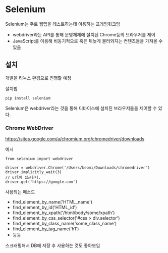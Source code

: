 # Selenium

Selenium는 주로 웹앱을 테스트하는데 이용하는 프레임워크임
- webdriver라는 API를 통해 운영체제에 설치된 Chrome등의 브라우저를 제어
- JavaScript를 이용해 비동기적으로 혹은 뒤늦게 불러와지는 컨텐츠들을 가져올 수 있음

## 설치

개발을 리눅스 환경으로 진행할 예정

설치법 
```
pip install selenium
```
Selenium은 webdriver라는 것을 통해 디바이스에 설치된 브라우저들을 제어할 수 있다.  

### Chrome WebDriver
https://sites.google.com/a/chromium.org/chromedriver/downloads

예시
```
from selenium import webdriver

driver = webdriver.Chrome('/Users/beomi/Downloads/chromedriver')
driver.implicitly_wait(3)
// url에 접근한다.
driver.get('https://google.com')
```
사용되는 메소드  

- find_element_by_name('HTML_name')
- find_element_by_id('HTML_id')
- find_element_by_xpath('/html/body/some/xpath')
- find_element_by_css_selector('#css > div.selector')
- find_element_by_class_name('some_class_name')
- find_element_by_tag_name('h1')
- 등등

스크래핑해서 DB에 저장 후 사용하는 것도 좋아보임  
